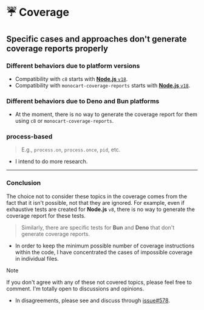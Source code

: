 # ☔️ Coverage

## Specific cases and approaches don't generate coverage reports properly

### Different behaviors due to platform versions

- Compatibility with `c8` starts with [**Node.js** `v18`](https://github.com/bcoe/c8/blob/ff146b4dde004c62651b57c33cedd8353c94c423/package.json#L67).
- Compatibility with `monocart-coverage-reports` starts with [**Node.js** `v18`](https://github.com/cenfun/monocart-coverage-reports/issues/60).

### Different behaviors due to **Deno** and **Bun** platforms

- At the moment, there is no way to generate the coverage report for them using `c8` or `monocart-coverage-reports`.

### process-based

> E.g., `process.on`, `process.once`, `pid`, etc.

- I intend to do more research.

---

### Conclusion

The choice not to consider these topics in the coverage comes from the fact that it isn't possible, not that they are ignored. For example, even if exhaustive tests are created for **Node.js** `v8`, there is no way to generate the coverage report for these tests.

> Similarly, there are specific tests for **Bun** and **Deno** that don't generate coverage reports.

- In order to keep the minimum possible number of coverage instructions within the code, I have concentrated the cases of impossible coverage in individual files.

> [!NOTE]
>
> If you don't agree with any of these not covered topics, please feel free to comment. I'm totally open to discussions and opinions.
>
> - In disagreements, please see and discuss through [issue#578](https://github.com/wellwelwel/poku/issues/578).
